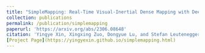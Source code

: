 ```yaml
---
title: "SimpleMapping: Real-Time Visual-Inertial Dense Mapping with Deep Multi-View Stereo"
collection: publications
permalink: /publication/simplemapping
paperurl: 'https://arxiv.org/abs/2306.08648'
citation: 'Yingye Xin, Xingxing Zuo, Dongyue Lu, and Stefan Leutenegger. SimpleMapping: Real-time visual-inertial dense mapping with deep multi-view stereo. In 22nd IEEE International Symposium on Mixed and Augmented Reality (ISMAR), 2023.'
[Project Page](https://yingyexin.github.io/simplemapping.html)
---
```

